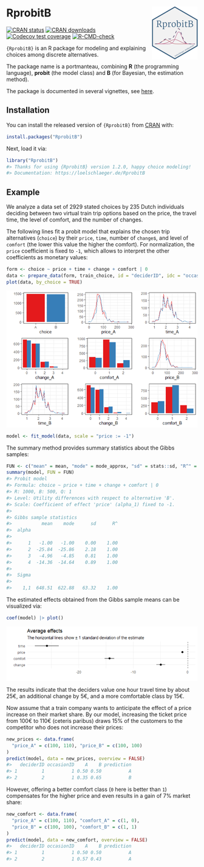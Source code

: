 
<!-- README.md is generated from README.Rmd. Please edit that file -->

# RprobitB <a href="https://loelschlaeger.de/RprobitB/"><img src="man/figures/logo.png" align="right" height="139" /></a>

<!-- badges: start -->

[![CRAN
status](https://www.r-pkg.org/badges/version/RprobitB)](https://CRAN.R-project.org/package=RprobitB)
[![CRAN
downloads](https://cranlogs.r-pkg.org/badges/last-month/RprobitB)](https://CRAN.R-project.org/package=RprobitB)
[![Codecov test
coverage](https://codecov.io/gh/loelschlaeger/RprobitB/branch/main/graph/badge.svg)](https://app.codecov.io/gh/loelschlaeger/RprobitB?branch=main)
[![R-CMD-check](https://github.com/loelschlaeger/RprobitB/actions/workflows/R-CMD-check.yaml/badge.svg)](https://github.com/loelschlaeger/RprobitB/actions/workflows/R-CMD-check.yaml)
<!-- badges: end -->

`{RprobitB}` is an R package for modeling and explaining choices among
discrete alternatives.

The package name is a portmanteau, combining **R** (the programming
language), **probit** (the model class) and **B** (for Bayesian, the
estimation method).

The package is documented in several vignettes, see
[here](https://loelschlaeger.de/RprobitB/articles/).

## Installation

You can install the released version of `{RprobitB}` from
[CRAN](https://CRAN.R-project.org) with:

``` r
install.packages("RprobitB")
```

Next, load it via:

``` r
library("RprobitB")
#> Thanks for using {RprobitB} version 1.2.0, happy choice modeling!
#> Documentation: https://loelschlaeger.de/RprobitB
```

## Example

We analyze a data set of 2929 stated choices by 235 Dutch individuals
deciding between two virtual train trip options based on the price, the
travel time, the level of comfort, and the number of changes.

The following lines fit a probit model that explains the chosen trip
alternatives (`choice`) by their `price`, `time`, number of `change`s,
and level of `comfort` (the lower this value the higher the comfort).
For normalization, the `price` coefficient is fixed to `-1`, which
allows to interpret the other coefficients as monetary values:

``` r
form <- choice ~ price + time + change + comfort | 0
data <- prepare_data(form, train_choice, id = "deciderID", idc = "occasionID")
plot(data, by_choice = TRUE)
```

<img src="man/figures/README-fit-1.png" style="display: block; margin: auto;" />

``` r
model <- fit_model(data, scale = "price := -1")
```

The summary method provides summary statistics about the Gibbs samples:

``` r
FUN <- c("mean" = mean, "mode" = mode_approx, "sd" = stats::sd, "R^" = R_hat)
summary(model, FUN = FUN)
#> Probit model
#> Formula: choice ~ price + time + change + comfort | 0 
#> R: 1000, B: 500, Q: 1
#> Level: Utility differences with respect to alternative 'B'.
#> Scale: Coefficient of effect 'price' (alpha_1) fixed to -1.
#> 
#> Gibbs sample statistics
#>           mean    mode      sd      R^
#>  alpha
#>                                       
#>      1   -1.00   -1.00    0.00    1.00
#>      2  -25.84  -25.86    2.18    1.00
#>      3   -4.96   -4.85    0.81    1.00
#>      4  -14.36  -14.64    0.89    1.00
#> 
#>  Sigma
#>                                       
#>    1,1  648.51  622.88   63.32    1.00
```

The estimated effects obtained from the Gibbs sample means can be
visualized via:

``` r
coef(model) |> plot()
```

<img src="man/figures/README-coef-1.png" style="display: block; margin: auto;" />

The results indicate that the deciders value one hour travel time by
about 25€, an additional change by 5€, and a more comfortable class by
15€.

Now assume that a train company wants to anticipate the effect of a
price increase on their market share. By our model, increasing the
ticket price from 100€ to 110€ (ceteris paribus) draws 15% of the
customers to the competitor who does not increase their prices:

``` r
new_prices <- data.frame(
  "price_A" = c(100, 110), "price_B" = c(100, 100)
)
predict(model, data = new_prices, overview = FALSE)
#>   deciderID occasionID    A    B prediction
#> 1         1          1 0.50 0.50          A
#> 2         2          1 0.35 0.65          B
```

However, offering a better comfort class (`0` here is better than `1`)
compensates for the higher price and even results in a gain of 7% market
share:

``` r
new_comfort <- data.frame(
  "price_A" = c(100, 110), "comfort_A" = c(1, 0),
  "price_B" = c(100, 100), "comfort_B" = c(1, 1)
)
predict(model, data = new_comfort, overview = FALSE)
#>   deciderID occasionID    A    B prediction
#> 1         1          1 0.50 0.50          A
#> 2         2          1 0.57 0.43          A
```
